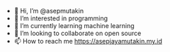 - 👋 Hi, I’m @asepmutakin
- 👀 I’m interested in programming
- 🌱 I’m currently learning machine learning
- 💞️ I’m looking to collaborate on open source
- 📫 How to reach me https://asepjayamutakin.my.id

<!---
asepmutakin/asepmutakin is a ✨ special ✨ repository because its `README.md` (this file) appears on your GitHub profile.
You can click the Preview link to take a look at your changes.
--->
